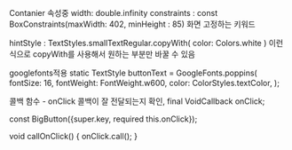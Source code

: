 Contanier 속성중
width: double.infinity
constraints : const BoxConstraints(maxWidth: 402, minHeight : 85)
화면 고정하는 키워드

hintStyle : TextStyles.smallTextRegular.copyWith(
color: Colors.white
)
이런식으로 copyWith를 사용해서 원하는 부분만 바꿀 수 있음

googlefonts적용
static TextStyle buttonText = GoogleFonts.poppins(
fontSize: 16,
fontWeight: FontWeight.w600,
color: ColorStyles.textColor,
);

콜백 함수 - onClick 콜백이 잘 전달되는지 확인,
final VoidCallback onClick;

const BigButton({super.key, required this.onClick});

void callOnClick() {
onClick.call();
}
